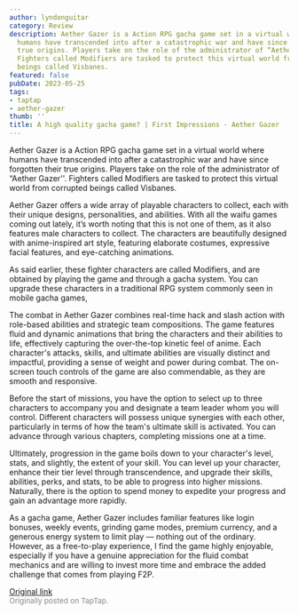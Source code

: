 ```yaml
---
author: lyndonguitar
category: Review
description: Aether Gazer is a Action RPG gacha game set in a virtual world where
  humans have transcended into after a catastrophic war and have since forgotten their
  true origins. Players take on the role of the administrator of “Aether Gazer''.
  Fighters called Modifiers are tasked to protect this virtual world from corrupted
  beings called Visbanes.
featured: false
pubDate: 2023-05-25
tags:
- taptap
- aether-gazer
thumb: ''
title: A high quality gacha game? | First Impressions - Aether Gazer
---
```


Aether Gazer is a Action RPG gacha game set in a virtual world where humans have transcended into after a catastrophic war and have since forgotten their true origins. Players take on the role of the administrator of “Aether Gazer''. Fighters called Modifiers are tasked to protect this virtual world from corrupted beings called Visbanes.

Aether Gazer offers a wide array of playable characters to collect, each with their unique designs, personalities, and abilities. With all the waifu games coming out lately, it’s worth noting that this is not one of them, as it also features male characters to collect. The characters are beautifully designed with anime-inspired art style, featuring elaborate costumes, expressive facial features, and eye-catching animations.

As said earlier, these fighter characters are called Modifiers, and are obtained by playing the game and through a gacha system. You can upgrade these characters in a traditional RPG system commonly seen in mobile gacha games,

The combat in Aether Gazer combines real-time hack and slash action with role-based abilities and strategic team compositions. The game features fluid and dynamic animations that bring the characters and their abilities to life, effectively capturing the over-the-top kinetic feel of anime. Each character's attacks, skills, and ultimate abilities are visually distinct and impactful, providing a sense of weight and power during combat. The on-screen touch controls of the game are also commendable, as they are smooth and responsive.

Before the start of missions, you have the option to select up to three characters to accompany you and designate a team leader whom you will control. Different characters will possess unique synergies with each other, particularly in terms of how the team's ultimate skill is activated. You can advance through various chapters, completing missions one at a time.

Ultimately, progression in the game boils down to your character's level, stats, and slightly, the extent of your skill. You can level up your character, enhance their tier level through transcendence, and upgrade their skills, abilities, perks, and stats, to be able to progress into higher missions. Naturally, there is the option to spend money to expedite your progress and gain an advantage more rapidly.

As a gacha game, Aether Gazer includes familiar features like login bonuses, weekly events, grinding game modes, premium currency, and a generous energy system to limit play — nothing out of the ordinary. However, as a free-to-play experience, I find the game highly enjoyable, especially if you have a genuine appreciation for the fluid combat mechanics and are willing to invest more time and embrace the added challenge that comes from playing F2P.

[Original link](https://www.taptap.io/post/5621132)<br><span style="font-size: 0.95em; color: #888;">Originally posted on TapTap.</span>